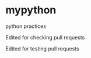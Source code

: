 mypython
========

python practices



Edited for checking pull requests


Edited for testing pull requests
